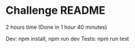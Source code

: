 # Challenge README

2 hours time (Done in 1 hour 40 minutes)

Dev: npm install, npm run dev
Tests: npm run test
